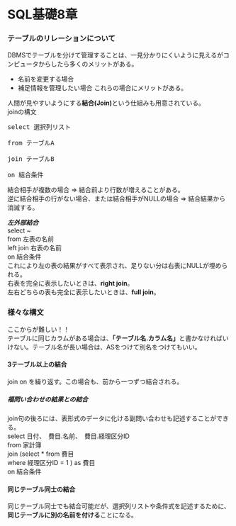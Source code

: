 # SQL基礎8章

### テーブルのリレーションについて
DBMSでテーブルを分けて管理することは、一見分かりにくいように見えるがコンピュータからしたら多くのメリットがある。
- 名前を変更する場合
- 補足情報を管理したい場合
これらの場合にメリットがある。

人間が見やすいようにする<strong>結合(Join)</strong>という仕組みも用意されている。  
joinの構文  
    <pre>select 選択列リスト  
    from テーブルA  
    join テーブルB  
    on 結合条件 </pre>
    
結合相手が複数の場合 => 結合前より行数が増えることがある。 <br>
逆に結合相手の行がない場合、または結合相手がNULLの場合 => 結合結果から消滅する。  
 
***左外部結合***  <br>
        select ~ <br>
        from 左表の名前 <br>
        left join 右表の名前 <br>
        on 結合条件 <br>
これにより左の表の結果がすべて表示され、足りない分は右表にNULLが埋められる。  
右表を完全に表示したいときは、<strong>right join</strong>。 <br>
左右どちらの表も完全に表示したいときは、<strong>full join</strong>。 <br>


### 様々な構文 <br>
ここからが難しい！！  
テーブルに同じカラムがある場合は、<strong>「テーブル名.カラム名」</strong>と書かなければいけない。テーブル名が長い場合は、ASをつけて別名をつけてもいい。

#### 3テーブル以上の結合  
join on を繰り返す。この場合も、前から一つずつ結合される。

##### 福問い合わせの結果との結合  
join句の後ろには、表形式のデータに化ける副問い合わせも記述することができる。<br>
        select 日付、　費目.名前、　費目.経理区分ID <br>
        from 家計簿 <br>
        join (select * from 費目 <br>
              where 経理区分ID = 1 ) as 費目　<br>
        on 結合条件
    
#### 同じテーブル同士の結合
同じテーブル同士でも結合可能だが、選択列リストや条件式を記述するために、<strong>同じテーブルに別の名前を付ける</strong>ことになる。
